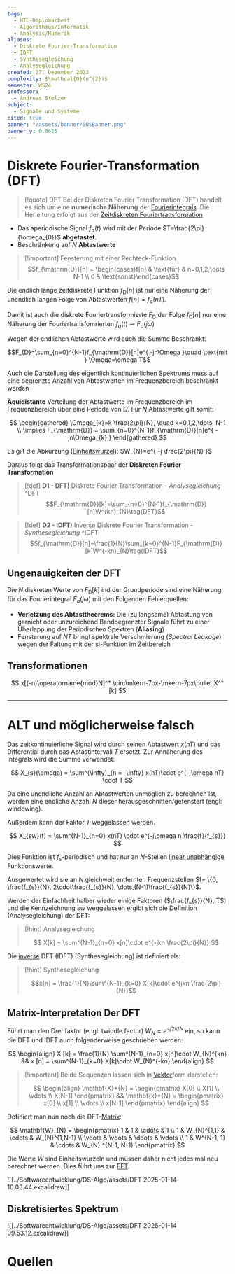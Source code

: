 ```yaml
---
tags:
  - HTL-Diplomarbeit
  - Algorithmus/Informatik
  - Analysis/Numerik
aliases:
  - Diskrete Fourier-Transformation
  - IDFT
  - Synthesegleichung
  - Analysegleichung
created: 27. Dezember 2023
complexity: $\mathcal{O}(n^{2})$
semester: WS24
professor:
  - Andreas Stelzer
subject:
  - Signale und Systeme
cited: true
banner: "/assets/banner/SUSBanner.png"
banner_y: 0.8625
---
```


# Diskrete Fourier-Transformation (DFT)

> [!quote] DFT
> Bei der Diskreten Fourier Transformation (DFT) handelt es sich um eine **numerische Näherung** der [Fourierintegrals](Fouriertransformation.md).
> Die Herleitung erfolgt aus der [Zeitdiskreten Fouriertransformation](Zeitdiskrete%20Fourier-Transformation.md)

- Das aperiodische Signal $f_{a}(t)$ wird mit der Periode $T=\frac{2\pi}{\omega_{0}}$ **abgetastet**.
- Beschränkung auf $N$ **Abtastwerte**

> [!important] Fensterung mit einer Rechteck-Funktion
> $$f_{\mathrm{D}}[n] = \begin{cases}f[n] & \text{für} & n=0,1,2,\dots N-1 \\ 0 & \text{sonst}\end{cases}$$ 

Die endlich lange zeitdiskrete Funktion $f_{\mathrm{D}}[n]$ ist nur eine Näherung der unendlich langen Folge von Abtastwerten $f[n] = f_{a}(nT)$.

Damit ist auch die diskrete Fouriertransformierte $F_{\mathrm{D}}$ der Folge $f_{\mathrm{D}}[n]$ nur eine Näherung der Fouriertransfomrierten $f_a(t)\multimap F_{a}(j\omega)$

Wegen der endlichen Abtastwerte wird auch die Summe Beschränkt:

$$F_{D}=\sum_{n=0}^{N-1}f_{\mathrm{D}}[n]e^{ -jn\Omega }\quad \text{mit } \Omega=\omega T$$

Auch die Darstellung des eigentlich kontinuierlichen Spektrums muss auf eine begrenzte Anzahl von Abtastwerten im Frequenzbereich beschränkt werden

**Äquidistante** Verteilung der Abtastwerte im Frequenzbereich im Frequenzbereich über eine Periode von $\Omega$. Für $N$ Abtastwerte gilt somit:

$$
\begin{gathered}
\Omega_{k}=k \frac{2\pi}{N}, \quad k=0,1,2,\dots, N-1 \\
\implies F_{\mathrm{D}} = \sum_{n=0}^{N-1}f_{\mathrm{D}}[n]e^{ -jn\Omega_{k} }
\end{gathered}
$$

Es gilt die Abkürzung ([Einheitswurzel](Einheitswurzel.md)): $W_{N}=e^{ -j \frac{2\pi}{N} }$

Daraus folgt das Transformationspaar der **Diskreten Fourier Transformation**

> [!def] **D1 - DFT)** Diskrete Fourier Transformation - *Analysegleichung* ^DFT
> $$F_{\mathrm{D}}[k]=\sum_{n=0}^{N-1}f_{\mathrm{D}}[n]W^{kn}_{N}\tag{DFT}$$

> [!def] **D2 - IDFT)** Inverse Diskrete Fourier Transformation - *Synthesegleichung* ^IDFT
> $$f_{\mathrm{D}}[n]=\frac{1}{N}\sum_{k=0}^{N-1}F_{\mathrm{D}}[k]W^{-kn}_{N}\tag{IDFT}$$

## Ungenauigkeiten der DFT

Die $N$ diskreten Werte von $F_{\mathrm{D}}[k]$ ind der Grundperiode sind eine Näherung für das Fourierintegral $F_{a}(j\omega)$ mit den Folgenden Fehlerquellen:

- **Verletzung des Abtasttheorems:** Die (zu langsame) Abtastung von garnicht oder unzureichend Bandbegrenzter Signale führt zu einer Überlappung der Periodischen Spektren (**Aliasing**)
- Fensterung auf $NT$ bringt spektrale Verschmierung (*Spectral Leakage*) wegen der Faltung mit der si-Funktion im Zeitbereich

## Transformationen

$$
x[(-n)\operatorname{mod}N]^* \circ\mkern-7px-\mkern-7px\bullet X^*[k]
$$

---

# ALT und möglicherweise falsch

Das zeitkontinuierliche Signal wird durch seinen Abtastwert $x(nT)$ und das Differential durch das Abtastintervall $T$ ersetzt. Zur Annäherung des Integrals wird die Summe verwendet:

$$ X_{s}(\omega) = \sum^{\infty}_{n = -\infty} x(nT)\cdot e^{-j\omega nT} \cdot T $$

Da eine unendliche Anzahl an Abtastwerten unmöglich zu berechnen ist, werden eine endliche Anzahl $N$ dieser herausgeschnitten/gefenstert (engl: windowing).

Außerdem kann der Faktor $T$ weggelassen werden.

$$ X_{sw}(f) = \sum^{N-1}_{n=0} x(nT) \cdot e^{-j\omega n \frac{f}{f_{s}}} $$

Dies Funktion ist $f_{s}$-periodisch und hat nur an $N$-Stellen [linear unabhängige](../../Mathematik/Algebra/Lineare%20Abhängigkeit.md) Funktionswerte.

Ausgewertet wird sie an $N$ gleichweit entfernten Frequenzstellen $f= \{0, \frac{f_{s}}{N}, 2\cdot\frac{f_{s}}{N}, \dots,(N-1)\frac{f_{s}}{N}\}$.

Werden der Einfachheit halber wieder einige Faktoren ($\frac{f_{s}}{N}, T$) und die Kennzeichnung $sw$ weggelassen ergibt sich die Definition (Analysegleichung) der DFT:

> [!hint] Analysegleichung
>
> $$ X[k] = \sum^{N-1}_{n=0} x[n]\cdot e^{-jkn \frac{2\pi}{N}} $$

Die [inverse](Gauß-Jordan-Verfahren.md) DFT (IDFT) (Synthesegleichung) ist definiert als:

> [!hint] Synthesegleichung
>
> $$x[n] = \frac{1}{N}\sum^{N-1}_{k=0} X[k]\cdot e^{jkn \frac{2\pi}{N}}$$

## Matrix-Interpretation Der DFT

Führt man den Drehfaktor (engl: twiddle factor) $W_{N} = e^{-j2\pi/N}$ ein, so kann die DFT und IDFT auch folgenderweise geschrieben werden:

$$
\begin{align}
X [k] = \frac{1}{N} \sum^{N-1}_{n=0} x[n]\cdot W_{N}^{kn} && x [n] = \sum^{N-1}_{k=0} X[k]\cdot W_{N}^{-kn}
\end{align}
$$

> [!important] Beide Sequenzen lassen sich in [Vektor](../../Mathematik/Algebra/Vektor.md)form darstellen:
>
> $$
\begin{align}  
\mathbf{X}*{N} = \begin{pmatrix}  
X[0] \\  
X[1] \\  
\vdots \\  
X[N-1]  
\end{pmatrix} &&  
\mathbf{x}*{N} = \begin{pmatrix}  
x[0] \\  
x[1] \\  
\vdots \\  
x[N-1]  
\end{pmatrix}  
\end{align}
> $$

Definiert man nun noch die DFT-[Matrix](Matrix.md):

$$
\mathbf{W}_{N} = \begin{pmatrix}
1 & 1 & \cdots & 1  \\
1 & W_{N}^{1,1} & \cdots & W_{N}^{1,N-1}  \\
\vdots  & \vdots & \ddots & \vdots \\
1 & W^{N-1, 1} & \cdots & W_{N} ^{N-1, N-1}
\end{pmatrix}
$$

Die Werte $W$ sind Einheitswurzeln und müssen daher nicht jedes mal neu berechnet werden. Dies führt uns zur [FFT](../Softwareentwicklung/DS-Algo/FFT.md).

![[../Softwareentwicklung/DS-Algo/assets/DFT 2025-01-14 10.03.44.excalidraw]]

## Diskretisiertes Spektrum

![[../Softwareentwicklung/DS-Algo/assets/DFT 2025-01-14 09.53.12.excalidraw]]

# Quellen